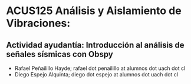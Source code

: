 # ACUS125 Análisis y Aislamiento de Vibraciones: 
## Actividad ayudantía: Introducción al análisis de señales sísmicas con Obspy

- Rafael Peñailillo Hayde; rafael dot penailillo at alumnos dot uach dot cl
- Diego Espejo Alquinta; diego dot espejo at alumnos dot uach dot cl
